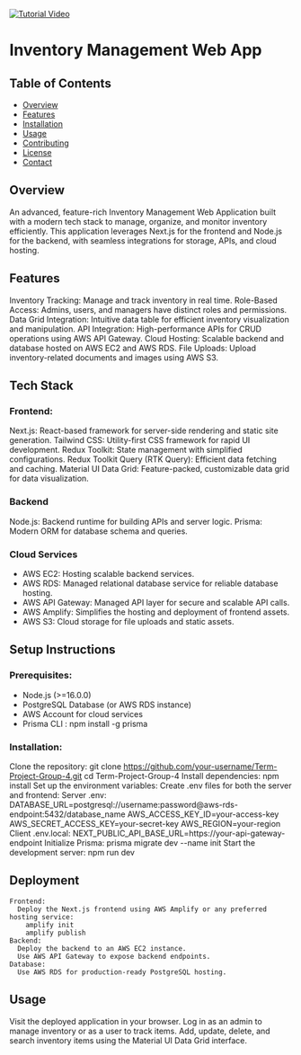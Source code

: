 [![Tutorial Video](https://img.youtube.com/vi/ddKQ8sZo_v8/0.jpg)](https://www.youtube.com/watch?v=ddKQ8sZo_v8)

# Inventory Management Web App
## Table of Contents
- [Overview](#overview)
- [Features](#features)
- [Installation](#installation)
- [Usage](#usage)
- [Contributing](#contributing)
- [License](#license)
- [Contact](#contact)
## Overview
An advanced, feature-rich Inventory Management Web Application built with a modern tech stack to manage, organize, and monitor inventory efficiently. This application leverages Next.js for the frontend and Node.js for the backend, with seamless integrations for storage, APIs, and cloud hosting.

## Features
Inventory Tracking: Manage and track inventory in real time.
Role-Based Access: Admins, users, and managers have distinct roles and permissions.
Data Grid Integration: Intuitive data table for efficient inventory visualization and manipulation.
API Integration: High-performance APIs for CRUD operations using AWS API Gateway.
Cloud Hosting: Scalable backend and database hosted on AWS EC2 and AWS RDS.
File Uploads: Upload inventory-related documents and images using AWS S3.
## Tech Stack
### Frontend:
Next.js: React-based framework for server-side rendering and static site generation.
Tailwind CSS: Utility-first CSS framework for rapid UI development.
Redux Toolkit: State management with simplified configurations.
Redux Toolkit Query (RTK Query): Efficient data fetching and caching.
Material UI Data Grid: Feature-packed, customizable data grid for data visualization.
### Backend
Node.js: Backend runtime for building APIs and server logic.
Prisma: Modern ORM for database schema and queries.
### Cloud Services
- AWS EC2: Hosting scalable backend services.
- AWS RDS: Managed relational database service for reliable database hosting.
- AWS API Gateway: Managed API layer for secure and scalable API calls.
- AWS Amplify: Simplifies the hosting and deployment of frontend assets.
- AWS S3: Cloud storage for file uploads and static assets.
## Setup Instructions
### Prerequisites:
- Node.js (>=16.0.0)
- PostgreSQL Database (or AWS RDS instance)
- AWS Account for cloud services
- Prisma CLI : npm install -g prisma
### Installation:
   Clone the repository: git clone https://github.com/your-username/Term-Project-Group-4.git
   cd Term-Project-Group-4
   Install dependencies: npm install
   Set up the environment variables:
      Create .env files for both the server and frontend:
            Server .env:
               DATABASE_URL=postgresql://username:password@aws-rds-endpoint:5432/database_name
               AWS_ACCESS_KEY_ID=your-access-key
               AWS_SECRET_ACCESS_KEY=your-secret-key
               AWS_REGION=your-region
            Client .env.local:
               NEXT_PUBLIC_API_BASE_URL=https://your-api-gateway-endpoint
   Initialize Prisma: prisma migrate dev --name init
   Start the development server: npm run dev
## Deployment
    Frontend:
      Deploy the Next.js frontend using AWS Amplify or any preferred hosting service:
        amplify init
        amplify publish
    Backend:
      Deploy the backend to an AWS EC2 instance.
      Use AWS API Gateway to expose backend endpoints.
    Database:
      Use AWS RDS for production-ready PostgreSQL hosting.
## Usage
Visit the deployed application in your browser.
Log in as an admin to manage inventory or as a user to track items.
Add, update, delete, and search inventory items using the Material UI Data Grid interface.     




    







